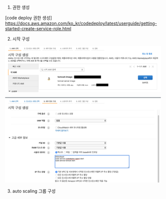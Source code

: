 1. 권한 생성

[code deploy 권한 생성] https://docs.aws.amazon.com/ko_kr/codedeploy/latest/userguide/getting-started-create-service-role.html

2. 시작 구성

![launch-config](./images/launch-config.png)

![user-agent 구성](./images/user-agent.png)

3. auto scaling 그룹 구성